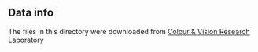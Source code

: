 ## Data info
The files in this directory were downloaded from [Colour & Vision Research Laboratory](http://www.cvrl.org)
